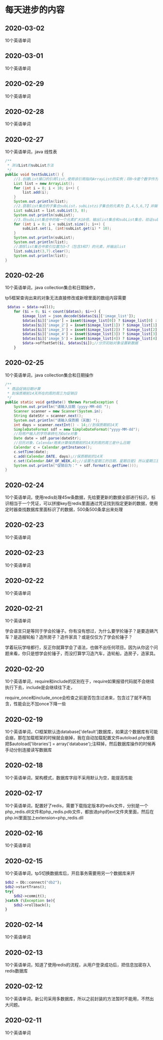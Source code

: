 # 每天进步的内容

## 2020-03-02

10个英语单词

## 2020-03-01

10个英语单词

## 2020-02-29

10个英语单词

## 2020-02-28

10个英语单词

## 2020-02-27

10个英语单词，java 线性表

```java
/**
 * 测试List的subList方法    
 */
public void testSubList() {
    //1.创建List接口的引用list,使用该引用指向ArrayList的实例；将0~9是个数字作为10个元素放入集合list中，输出一次集合list
    List list = new ArrayList();
    for (int i = 0; i < 10; i++) {
        list.add(i);
    }
    System.out.println(list);
    //2.获取list集合的子集合subList，subListzi子集合的元素为【3,4,5,6,7】并输出子集合subList
    List subList = list.subList(3, 8);
    System.out.println(subList);
    //3.将subList集合中的每一个元素扩大10倍，输出list集合和subList集合，验证subList获得的List集合和愿List集合占用相同的数据空间
    for (int i = 0; i < subList.size(); i++) {
        subList.set(i, (int)subList.get(i) * 10);
    }
    System.out.println(subList);
    System.out.println(list);
    //清除list集合中索引位置为3~7（包含3和7）的元素，并输出list
    list.subList(3,7).clear();
    System.out.println(list);
}
```

## 2020-02-26

10个英语单词，java collection集合和日期操作，

tp5框架查询出来的对象无法直接修改或新增里面的数组内容需要



```php
 $datas = $data->all();
    for ($i = 0; $i < count($datas); $i++) {
        $image_list = json_decode($datas[$i]['image_list']);
        $datas[$i]['image'] = isset($image_list[0]) ? $image_list[0] : null;
        $datas[$i]['image_2'] = isset($image_list[1]) ? $image_list[1] : null;
        $datas[$i]['image_3'] = isset($image_list[2]) ? $image_list[2] : null;
        $datas[$i]['image_4'] = isset($image_list[3]) ? $image_list[3] : null;
        $datas[$i]['image_5'] = isset($image_list[4]) ? $image_list[4] : null;
        $data->offsetSet($i, $datas[$i]);//分页初始对象设置新数据
    }
```



## 2020-02-25

10个英语单词，java collection集合和日期操作

```java
/**
 * 商品促销日期计算
 * 到保质期前14天所在的周的周三为促销日
 */
public static void getDate() throws ParseException {
    System.out.println("请输入日期（yyyy-MM-dd）");
    Scanner scanner = new Scanner(System.in);
    String dateStr = scanner.next();
    System.out.println("请输入保质期（天数）");
    int days = scanner.nextInt() - 14;//到保质期前14天
    SimpleDateFormat sdf = new SimpleDateFormat("yyyy-MM-dd");
    //将用户输入的字符串转化为Date对象
    Date date = sdf.parse(dateStr);
    //日历对象，Calendar用来计算保质期前的14天的周的周三是什么日期
    Calendar c = Calendar.getInstance();
    c.setTime(date);
    c.add(Calendar.DATE, days);//保质期前的14天
    c.set(Calendar.DAY_OF_WEEK,4);//设置为星期三的日期，星期日是1 所以星期三是420
    System.out.println("促销日为：" + sdf.format(c.getTime()));
}
```

## 2020-02-24

10个英语单词，使用redis处理45w条数据，先给要更新的数据全部进行标识，标识相当于一个凭证，可以拼接key在redis里面通过凭证找到指定更新的数据，使用定时器查找数据库里面标识了的数据，500条500条拿出来处理

## 2020-02-23

10个英语单词

## 2020-02-23

10个英语单词

## 2020-02-22

10个英语单词

## 2020-02-21

10个英语单词

​	学会语言只是等同于学会抡锤子。你有没有想过，为什么要学抡锤子？是要造辆汽车？是造艘轮船？造所房子？造件家具？或是仅仅为了学会抡锤子？

​	学着玩玩学啥都行，反正你就算学会了语法，也做不出任何项目。因为从你这个问题来看，你只是想学会抡锤子，而没打算学习造汽车，造轮船，造房子，造家具。

## 2020-02-20

10个英语单词，require和include的区别在于，require如果报错代码就不会继续执行下去，include是会继续往下走，

require_once和include_once会检查之前是否包含过进来，包含过了就不再包含，性能会比不加once下降一些

## 2020-02-19

10个英语单词，CI框架默认连database['default']数据库，如果这个数据库有可能会崩，那在加载框架的时候就会崩掉，我在自动加载配置文件autoload.php里面把$autoload['libraries'] = array('database');注释掉，然后数据库操作的时候再手动分别连接读写数据库

## 2020-02-18

10个英语单词，架构模式，数据库字段不采用默认为空，能提高性能

## 2020-02-17

10个英语单词，配置好了redis，需要下载指定版本的redis文件，分别是一个php_redis.dll文件和php_redis.pdb文件，都放进php的ext文件夹里面，然后在php.ini里面加上extension=php_redis.dll

## 2020-02-16

10个英语单词

## 2020-02-15

10个英语单词，tp5切换数据库后，开启事务需要用另一个数据库来开

```php
$db2 = Db::connect("db2");
$db2->startTrans();
try{
    $db2->commit();
}catch (\Exception $e){
 	$db2->rollback();
}


```

## 2020-02-14

10个英语单词

## 2020-02-13

10个英语单词，知道了使用redis的流程，从用户登录成功后，把信息加密存入redis数据库

## 2020-02-12

10个英语单词，新公司采用多数据库，所以之前封装的方法暂时不能用，不然出大问题。

## 2020-02-11

10个英语单词